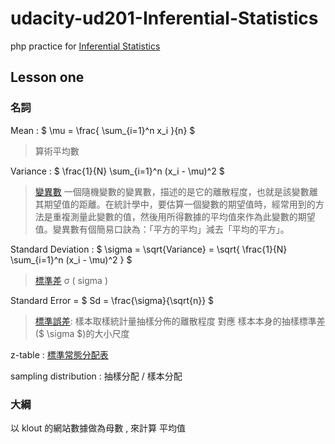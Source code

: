 # udacity-ud201-Inferential-Statistics

php practice for [Inferential Statistics](https://classroom.udacity.com/courses/ud201)

## Lesson one

### 名詞

Mean : $ \mu = \frac{ \sum_{i=1}^n x_i }{n} $
> 算術平均數

Variance :  $ \frac{1}{N} \sum_{i=1}^n (x_i - \mu)^2 $
> [變異數](https://zh.wikipedia.org/wiki/%E6%96%B9%E5%B7%AE)
> 一個隨機變數的變異數，描述的是它的離散程度，也就是該變數離其期望值的距離。在統計學中，要估算一個變數的期望值時，經常用到的方法是重複測量此變數的值，然後用所得數據的平均值來作為此變數的期望值。變異數有個簡易口訣為：「平方的平均」減去「平均的平方」。

Standard Deviation : $ \sigma = \sqrt{Variance} = \sqrt{ \frac{1}{N} \sum_{i=1}^n (x_i - \mu)^2 } $
> [標準差](https://zh.wikipedia.org/wiki/%E6%A8%99%E6%BA%96%E5%B7%AE) σ ( sigma )
>

Standard Error = $ Sd = \frac{\sigma}{\sqrt{n}} $
> [標準誤差](https://zh.wikipedia.org/wiki/%E6%A0%87%E5%87%86%E8%AF%AF): 樣本取樣統計量抽樣分佈的離散程度 對應 樣本本身的抽樣標準差 ($ \sigma $)的大小尺度



z-table : [標準常態分配表](http://www.linsgroup.com/Statistics/images/List13.gif)

sampling distribution : 抽樣分配 / 樣本分配

### 大綱

以 klout 的網站數據做為母數 , 來計算 平均值
